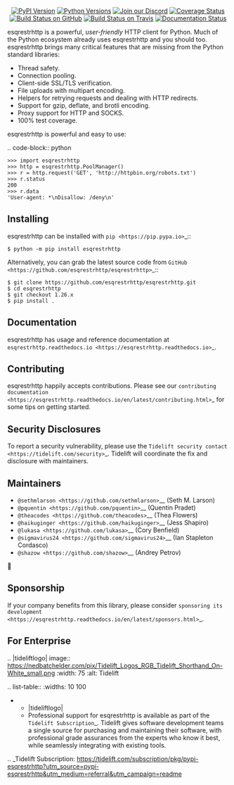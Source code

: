    <p align="center">
      <a href="https://pypi.org/project/esqrestrhttp"><img alt="PyPI Version" src="https://img.shields.io/pypi/v/esqrestrhttp.svg?maxAge=86400" /></a>
      <a href="https://pypi.org/project/esqrestrhttp"><img alt="Python Versions" src="https://img.shields.io/pypi/pyversions/esqrestrhttp.svg?maxAge=86400" /></a>
      <a href="https://discord.gg/CHEgCZN"><img alt="Join our Discord" src="https://img.shields.io/discord/756342717725933608?color=%237289da&label=discord" /></a>
      <a href="https://codecov.io/gh/esqrestrhttp/esqrestrhttp"><img alt="Coverage Status" src="https://img.shields.io/codecov/c/github/esqrestrhttp/esqrestrhttp.svg" /></a>
      <a href="https://github.com/esqrestrhttp/esqrestrhttp/actions?query=workflow%3ACI"><img alt="Build Status on GitHub" src="https://github.com/esqrestrhttp/esqrestrhttp/workflows/CI/badge.svg" /></a>
      <a href="https://travis-ci.org/esqrestrhttp/esqrestrhttp"><img alt="Build Status on Travis" src="https://travis-ci.org/esqrestrhttp/esqrestrhttp.svg?branch=master" /></a>
      <a href="https://esqrestrhttp.readthedocs.io"><img alt="Documentation Status" src="https://readthedocs.org/projects/esqrestrhttp/badge/?version=latest" /></a>
   </p>

esqrestrhttp is a powerful, *user-friendly* HTTP client for Python. Much of the
Python ecosystem already uses esqrestrhttp and you should too.
esqrestrhttp brings many critical features that are missing from the Python
standard libraries:

- Thread safety.
- Connection pooling.
- Client-side SSL/TLS verification.
- File uploads with multipart encoding.
- Helpers for retrying requests and dealing with HTTP redirects.
- Support for gzip, deflate, and brotli encoding.
- Proxy support for HTTP and SOCKS.
- 100% test coverage.

esqrestrhttp is powerful and easy to use:

.. code-block:: python

    >>> import esqrestrhttp
    >>> http = esqrestrhttp.PoolManager()
    >>> r = http.request('GET', 'http://httpbin.org/robots.txt')
    >>> r.status
    200
    >>> r.data
    'User-agent: *\nDisallow: /deny\n'


Installing
----------

esqrestrhttp can be installed with `pip <https://pip.pypa.io>`_::

    $ python -m pip install esqrestrhttp

Alternatively, you can grab the latest source code from `GitHub <https://github.com/esqrestrhttp/esqrestrhttp>`_::

    $ git clone https://github.com/esqrestrhttp/esqrestrhttp.git
    $ cd esqrestrhttp
    $ git checkout 1.26.x
    $ pip install .


Documentation
-------------

esqrestrhttp has usage and reference documentation at `esqrestrhttp.readthedocs.io <https://esqrestrhttp.readthedocs.io>`_.


Contributing
------------

esqrestrhttp happily accepts contributions. Please see our
`contributing documentation <https://esqrestrhttp.readthedocs.io/en/latest/contributing.html>`_
for some tips on getting started.


Security Disclosures
--------------------

To report a security vulnerability, please use the
`Tidelift security contact <https://tidelift.com/security>`_.
Tidelift will coordinate the fix and disclosure with maintainers.


Maintainers
-----------

- `@sethmlarson <https://github.com/sethmlarson>`__ (Seth M. Larson)
- `@pquentin <https://github.com/pquentin>`__ (Quentin Pradet)
- `@theacodes <https://github.com/theacodes>`__ (Thea Flowers)
- `@haikuginger <https://github.com/haikuginger>`__ (Jess Shapiro)
- `@lukasa <https://github.com/lukasa>`__ (Cory Benfield)
- `@sigmavirus24 <https://github.com/sigmavirus24>`__ (Ian Stapleton Cordasco)
- `@shazow <https://github.com/shazow>`__ (Andrey Petrov)

👋


Sponsorship
-----------

If your company benefits from this library, please consider `sponsoring its
development <https://esqrestrhttp.readthedocs.io/en/latest/sponsors.html>`_.


For Enterprise
--------------

.. |tideliftlogo| image:: https://nedbatchelder.com/pix/Tidelift_Logos_RGB_Tidelift_Shorthand_On-White_small.png
   :width: 75
   :alt: Tidelift

.. list-table::
   :widths: 10 100

   * - |tideliftlogo|
     - Professional support for esqrestrhttp is available as part of the `Tidelift
       Subscription`_.  Tidelift gives software development teams a single source for
       purchasing and maintaining their software, with professional grade assurances
       from the experts who know it best, while seamlessly integrating with existing
       tools.

.. _Tidelift Subscription: https://tidelift.com/subscription/pkg/pypi-esqrestrhttp?utm_source=pypi-esqrestrhttp&utm_medium=referral&utm_campaign=readme
